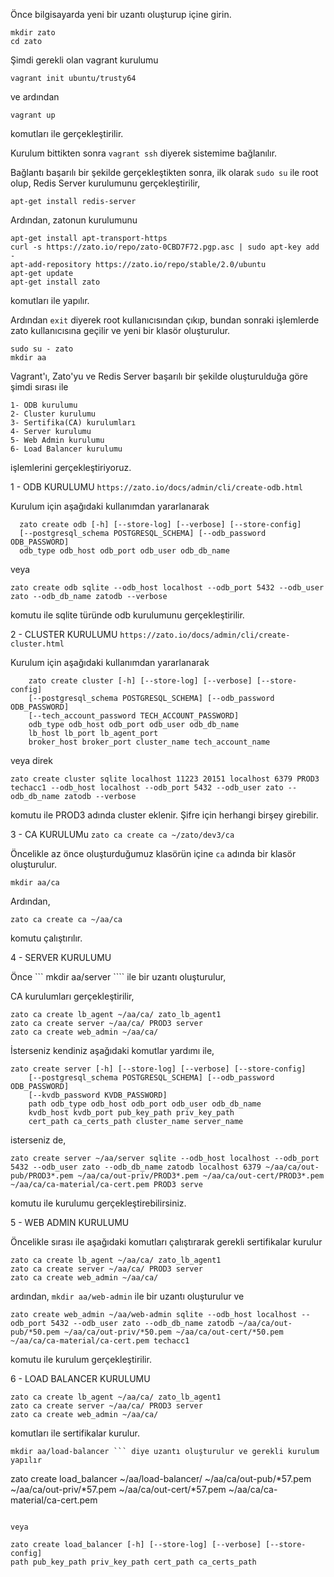Önce bilgisayarda yeni bir uzantı oluşturup içine girin.

```
mkdir zato
cd zato
```

Şimdi gerekli olan vagrant kurulumu

```
vagrant init ubuntu/trusty64
```

ve ardından 

```
vagrant up
```

komutları ile gerçekleştirilir.

Kurulum bittikten sonra ``` vagrant ssh ``` diyerek sistemime bağlanılır.

Bağlantı başarılı bir şekilde gerçekleştikten sonra, ilk olarak ```sudo su``` ile root olup, Redis Server kurulumunu gerçekleştirilir,

```
apt-get install redis-server
```

Ardından, zatonun kurulumunu 

```
apt-get install apt-transport-https
curl -s https://zato.io/repo/zato-0CBD7F72.pgp.asc | sudo apt-key add -
apt-add-repository https://zato.io/repo/stable/2.0/ubuntu
apt-get update
apt-get install zato
```

komutları ile yapılır.

Ardından ``` exit ``` diyerek root kullanıcısından çıkıp, bundan sonraki işlemlerde zato kullanıcısına geçilir ve yeni bir klasör oluşturulur.

```
sudo su - zato
mkdir aa
```

Vagrant'ı, Zato'yu ve Redis Server başarılı bir şekilde oluşturulduğa göre şimdi sırası ile 

```
1- ODB kurulumu
2- Cluster kurulumu
3- Sertifika(CA) kurulumları
4- Server kurulumu
5- Web Admin kurulumu
6- Load Balancer kurulumu
```

işlemlerini gerçekleştiriyoruz.

1 - ODB KURULUMU ``` https://zato.io/docs/admin/cli/create-odb.html ```

Kurulum için aşağıdaki kullanımdan yararlanarak 

```
  zato create odb [-h] [--store-log] [--verbose] [--store-config]
  [--postgresql_schema POSTGRESQL_SCHEMA] [--odb_password ODB_PASSWORD]
  odb_type odb_host odb_port odb_user odb_db_name
```

veya

```
zato create odb sqlite --odb_host localhost --odb_port 5432 --odb_user zato --odb_db_name zatodb --verbose
```

komutu ile sqlite türünde odb kurulumunu gerçekleştirilir.

2 - CLUSTER KURULUMU ``` https://zato.io/docs/admin/cli/create-cluster.html ```

Kurulum için aşağıdaki kullanımdan yararlanarak

```
    zato create cluster [-h] [--store-log] [--verbose] [--store-config]
    [--postgresql_schema POSTGRESQL_SCHEMA] [--odb_password ODB_PASSWORD]
    [--tech_account_password TECH_ACCOUNT_PASSWORD]
    odb_type odb_host odb_port odb_user odb_db_name
    lb_host lb_port lb_agent_port
    broker_host broker_port cluster_name tech_account_name
```
veya direk 

```
zato create cluster sqlite localhost 11223 20151 localhost 6379 PROD3 techacc1 --odb_host localhost --odb_port 5432 --odb_user zato --odb_db_name zatodb --verbose
``` 

komutu ile PROD3 adında cluster eklenir. Şifre için herhangi birşey girebilir.

3 - CA KURULUMu ``` zato ca create ca ~/zato/dev3/ca ```

Öncelikle az önce oluşturduğumuz klasörün içine ```ca``` adında bir klasör oluşturulur.

``` 
mkdir aa/ca
```

Ardından,

```
zato ca create ca ~/aa/ca
```

komutu çalıştırılır.

4 - SERVER KURULUMU

Önce ``` mkdir aa/server ```` ile bir uzantı oluşturulur,

CA kurulumları gerçekleştirilir,

```
zato ca create lb_agent ~/aa/ca/ zato_lb_agent1
zato ca create server ~/aa/ca/ PROD3 server
zato ca create web_admin ~/aa/ca/
```

İsterseniz kendiniz aşağıdaki komutlar yardımı ile,

```
zato create server [-h] [--store-log] [--verbose] [--store-config]
    [--postgresql_schema POSTGRESQL_SCHEMA] [--odb_password ODB_PASSWORD]
    [--kvdb_password KVDB_PASSWORD]
    path odb_type odb_host odb_port odb_user odb_db_name
    kvdb_host kvdb_port pub_key_path priv_key_path
    cert_path ca_certs_path cluster_name server_name
```

isterseniz de,

```
zato create server ~/aa/server sqlite --odb_host localhost --odb_port 5432 --odb_user zato --odb_db_name zatodb localhost 6379 ~/aa/ca/out-pub/PROD3*.pem ~/aa/ca/out-priv/PROD3*.pem ~/aa/ca/out-cert/PROD3*.pem ~/aa/ca/ca-material/ca-cert.pem PROD3 serve
```

komutu ile kurulumu gerçekleştirebilirsiniz.

5 - WEB ADMIN KURULUMU

Öncelikle sırası ile aşağıdaki komutları çalıştırarak gerekli sertifikalar kurulur 

```
zato ca create lb_agent ~/aa/ca/ zato_lb_agent1
zato ca create server ~/aa/ca/ PROD3 server
zato ca create web_admin ~/aa/ca/
```

ardından, ``` mkdir aa/web-admin ``` ile bir uzantı oluşturulur ve

```
zato create web_admin ~/aa/web-admin sqlite --odb_host localhost --odb_port 5432 --odb_user zato --odb_db_name zatodb ~/aa/ca/out-pub/*50.pem ~/aa/ca/out-priv/*50.pem ~/aa/ca/out-cert/*50.pem ~/aa/ca/ca-material/ca-cert.pem techacc1
```

komutu ile kurulum gerçekleştirilir.

6 - LOAD BALANCER KURULUMU

```
zato ca create lb_agent ~/aa/ca/ zato_lb_agent1
zato ca create server ~/aa/ca/ PROD3 server
zato ca create web_admin ~/aa/ca/
```

komutları ile sertifikalar kurulur.

``` 
mkdir aa/load-balancer ``` diye uzantı oluşturulur ve gerekli kurulum yapılır
```
zato create load_balancer ~/aa/load-balancer/ ~/aa/ca/out-pub/*57.pem ~/aa/ca/out-priv/*57.pem ~/aa/ca/out-cert/*57.pem ~/aa/ca/ca-material/ca-cert.pem
```

veya 

```
    zato create load_balancer [-h] [--store-log] [--verbose] [--store-config]
    path pub_key_path priv_key_path cert_path ca_certs_path
```
